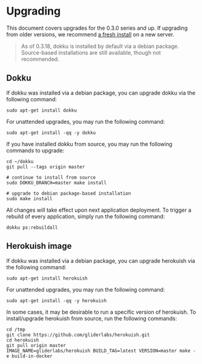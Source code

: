 # Upgrading

This document covers upgrades for the 0.3.0 series and up. If upgrading from older versions, we recommend [a fresh install](http://progrium.viewdocs.io/dokku/installation) on a new server.

> As of 0.3.18, dokku is installed by default via a debian package. Source-based installations are still available, though not recommended.

## Dokku

If dokku was installed via a debian package, you can upgrade dokku via the following command:

```shell
sudo apt-get install dokku
```

For unattended upgrades, you may run the following command:

```shell
sudo apt-get install -qq -y dokku
```

If you have installed dokku from source, you may run the following commands to upgrade:

```shell
cd ~/dokku
git pull --tags origin master

# continue to install from source
sudo DOKKU_BRANCH=master make install

# upgrade to debian package-based installation
sudo make install
```

All changes will take effect upon next application deployment. To trigger a rebuild of every application, simply run the following command:

```shell
dokku ps:rebuildall
```

## Herokuish image

If dokku was installed via a debian package, you can upgrade herokuish via the following command:

```shell
sudo apt-get install herokuish
```

For unattended upgrades, you may run the following command:

```shell
sudo apt-get install -qq -y herokuish
```

In some cases, it may be desirable to run a specific version of herokuish. To install/upgrade herokuish from source, run the following commands:

```shell
cd /tmp
git clone https://github.com/gliderlabs/herokuish.git
cd herokuish
git pull origin master
IMAGE_NAME=gliderlabs/herokuish BUILD_TAG=latest VERSION=master make -e build-in-docker
```
